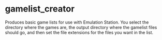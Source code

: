# gamelist_creator
Produces basic game lists for use with Emulation Station.
You select the directory where the games are, the output directory where the gamelist files should go, and then set the file extensions for the files you want in the list.   
